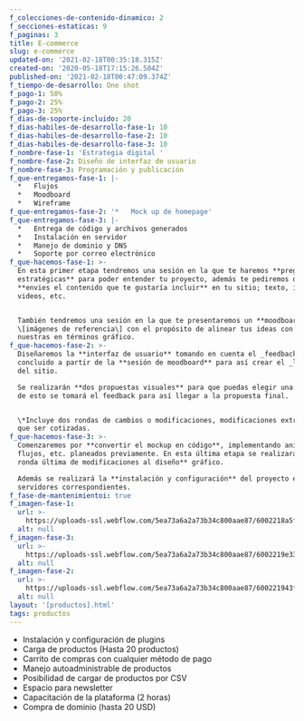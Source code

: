 ```yaml
---
f_colecciones-de-contenido-dinamico: 2
f_secciones-estaticas: 9
f_paginas: 3
title: E-commerce
slug: e-commerce
updated-on: '2021-02-18T00:35:18.315Z'
created-on: '2020-05-18T17:15:26.504Z'
published-on: '2021-02-18T00:47:09.374Z'
f_tiempo-de-desarrollo: One shot
f_pago-1: 50%
f_pago-2: 25%
f_pago-3: 25%
f_dias-de-soporte-incluido: 20
f_dias-habiles-de-desarrollo-fase-1: 10
f_dias-habiles-de-desarrollo-fase-2: 10
f_dias-habiles-de-desarrollo-fase-3: 10
f_nombre-fase-1: 'Estrategia digital '
f_nombre-fase-2: Diseño de interfaz de usuario
f_nombre-fase-3: Programación y publicación
f_que-entregamos-fase-1: |-
  *   Flujos
  *   Moodboard
  *   Wireframe
f_que-entregamos-fase-2: '*   Mock up de homepage'
f_que-entregamos-fase-3: |-
  *   Entrega de código y archivos generados
  *   Instalación en servidor
  *   Manejo de dominio y DNS
  *   Soporte por correo electrónico
f_que-hacemos-fase-1: >-
  En esta primer etapa tendremos una sesión en la que te haremos **preguntas
  estratégicas** para poder entender tu proyecto, además te pediremos que nos
  **envies el contenido que te gustaría incluir** en tu sitio; texto, imágenes,
  videos, etc.


  También tendremos una sesión en la que te presentaremos un **moodboard**
  \[imágenes de referencia\] con el propósito de alinear tus ideas con las
  nuestras en términos gráfico.
f_que-hacemos-fase-2: >-
  Diseñaremos la **interfaz de usuario** tomando en cuenta el _feedback_
  concluido a partir de la **sesión de moodboard** para así crear el _look&feel_
  del sitio.  

  Se realizarán **dos propuestas visuales** para que puedas elegir una de ella,
  de esto se tomará el feedback para así llegar a la propuesta final.


  \*Incluye dos rondas de cambios o modificaciones, modificaciones extra tendrán
  que ser cotizadas.
f_que-hacemos-fase-3: >-
  Comenzaremos por **convertir el mockup en código**, implementando animaciones,
  flujos, etc. planeados previamente. En esta última etapa se realizará **un
  ronda última de modificaciones al diseño** gráfico.  

  Además se realizará la **instalación y configuración** del proyecto en los
  servidores correspondientes.
f_fase-de-mantenimientoi: true
f_imagen-fase-1:
  url: >-
    https://uploads-ssl.webflow.com/5ea73a6a2a73b34c800aae87/6002218a5f56857769c4ed09_undraw_Work_chat_re_qes4.svg
  alt: null
f_imagen-fase-3:
  url: >-
    https://uploads-ssl.webflow.com/5ea73a6a2a73b34c800aae87/6002219e3369db17b555b3c9_undraw_Code_review_re_woeb.svg
  alt: null
f_imagen-fase-2:
  url: >-
    https://uploads-ssl.webflow.com/5ea73a6a2a73b34c800aae87/600221943f13767943a3875c_undraw_Data_points_re_vkpq.svg
  alt: null
layout: '[productos].html'
tags: productos
---
```


*   Instalación y configuración de plugins
*   Carga de productos (Hasta 20 productos)
*   Carrito de compras con cualquier método de pago
*   Manejo autoadministrable de productos
*   Posibilidad de cargar de productos por CSV
*   Espacio para newsletter
*   Capacitación de la plataforma (2 horas)
*   Compra de dominio (hasta 20 USD)
